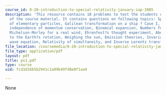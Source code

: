 ```yaml
---
course_id: 8-20-introduction-to-special-relativity-january-iap-2005
description: 'This resource contains 18 problems to test the students understanding
  of the course material. It contains questions on following topics: Speeds, The travels
  of elementary particles, Galilean transformation on a ship ? Case I, Case II, Frame
  independence of momentum conservation, Binomial expansion, Numbers for Michelson-Morley,
  Michelson-Morley for a real wind, Ehrenfest?s thought experiment, Aberration due
  to the Earth?s rotation, Weighing the sun, Emission theories, Invariance of the
  wave equation, Relativity of simultaneity, and Inverse Lorentz transformation.'
file_location: /coursemedia/8-20-introduction-to-special-relativity-january-iap-2005/fcd3d16b5b2941c1a09b49fd8e0f1aa9_ps1.pdf
file_type: application/pdf
layout: pdf
title: ps1.pdf
type: course
uid: fcd3d16b5b2941c1a09b49fd8e0f1aa9

---
```

None